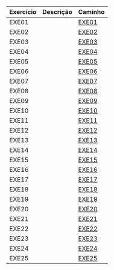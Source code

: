 | Exercício | Descrição | Caminho                                      |
|-----------|-----------|----------------------------------------------|
| EXE01     |           | [EXE01](EXE01/src/br/edu/principal/Principal.java) |
| EXE02     |           | [EXE02](EXE02/src/br/edu/principal/Principal.java) |
| EXE03     |           | [EXE03](EXE03/src/br/edu/principal/Principal.java) |
| EXE04     |           | [EXE04](EXE04/src/br/edu/principal/Principal.java) |
| EXE05     |           | [EXE05](EXE05/src/br/edu/principal/Principal.java) |
| EXE06     |           | [EXE06](EXE06/src/br/edu/principal/Principal.java) |
| EXE07     |           | [EXE07](EXE07/src/br/edu/principal/Principal.java) |
| EXE08     |           | [EXE08](EXE08/src/br/edu/principal/Principal.java) |
| EXE09     |           | [EXE09](EXE09/src/br/edu/principal/Principal.java) |
| EXE10     |           | [EXE10](EXE10/src/br/edu/principal/Principal.java) |
| EXE11     |           | [EXE11](EXE11/src/br/edu/principal/Principal.java) |
| EXE12     |           | [EXE12](EXE12/src/br/edu/principal/Principal.java) |
| EXE13     |           | [EXE13](EXE13/src/br/edu/principal/Principal.java) |
| EXE14     |           | [EXE14](EXE14/src/br/edu/principal/Principal.java) |
| EXE15     |           | [EXE15](EXE15/src/br/edu/principal/Principal.java) |
| EXE16     |           | [EXE16](EXE16/src/br/edu/principal/Principal.java) |
| EXE17     |           | [EXE17](EXE17/src/br/edu/principal/Principal.java) |
| EXE18     |           | [EXE18](EXE18/src/br/edu/principal/Principal.java) |
| EXE19     |           | [EXE19](EXE19/src/br/edu/principal/Principal.java) |
| EXE20     |           | [EXE20](EXE20/src/br/edu/principal/Principal.java) |
| EXE21     |           | [EXE21](EXE21/src/br/edu/principal/Principal.java) |
| EXE22     |           | [EXE22](EXE22/src/br/edu/principal/Principal.java) |
| EXE23     |           | [EXE23](EXE23/src/br/edu/principal/Principal.java) |
| EXE24     |           | [EXE24](EXE24/src/br/edu/principal/Principal.java) |
| EXE25     |           | [EXE25](EXE25/src/br/edu/principal/Principal.java) |
